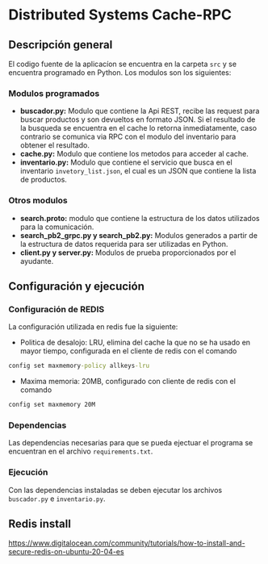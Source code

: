 # Distributed Systems Cache-RPC

## Descripción general

El codigo fuente de la aplicacíon se encuentra en la carpeta `src` y se encuentra programado en Python. Los modulos son los siguientes:

### Modulos programados

* **buscador.py:** Modulo que contiene la Api REST, recibe las request para buscar productos y son devueltos en formato JSON. Si el resultado de la busqueda se encuentra en el cache lo retorna inmediatamente, caso contrario se comunica via RPC con el modulo del inventario para obtener el resultado.
* **cache.py:** Modulo que contiene los metodos para acceder al cache.
* **inventario.py:** Modulo que contiene el servicio que busca en el inventario `invetory_list.json`, el cual es un JSON que contiene la lista de productos.

### Otros modulos

* **search.proto:** modulo que contiene la estructura de los datos utilizados para la comunicación.
* **search_pb2_grpc.py y search_pb2.py:** Modulos generados a partir de la estructura de datos requerida para ser utilizadas en Python.
* **client.py y server.py:** Modulos de prueba proporcionados por el ayudante. 

## Configuración y ejecución

### Configuración de REDIS

La configuración utilizada en redis fue la siguiente:

* Politica de desalojo: LRU, elimina del cache la que no se ha usado en mayor tiempo, configurada en el cliente de redis con el comando

```bat 
config set maxmemory-policy allkeys-lru
```

* Maxima memoria: 20MB, configurado con cliente de redis con el comando

```bat 
config set maxmemory 20M
```

### Dependencias

Las dependencias necesarias para que se pueda ejectuar el programa se encuentran en el archivo `requirements.txt`.

### Ejecución

Con las dependencias instaladas se deben ejecutar los archivos `buscador.py` e `inventario.py`.

 
## Redis install
https://www.digitalocean.com/community/tutorials/how-to-install-and-secure-redis-on-ubuntu-20-04-es

